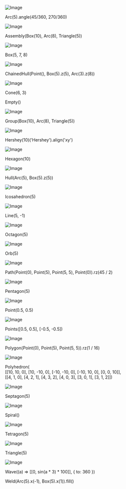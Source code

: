 ![Image](shapes.md.0.png)

Arc(5).angle(45/360, 270/360)

![Image](shapes.md.1.png)

Assembly(Box(10), Arc(8), Triangle(5))

![Image](shapes.md.2.png)

Box(5, 7, 8)

![Image](shapes.md.3.png)

ChainedHull(Point(), Box(5).z(5), Arc(3).z(8))

![Image](shapes.md.4.png)

Cone(6, 3)

Empty()

![Image](shapes.md.5.png)

Group(Box(10), Arc(8), Triangle(5))

![Image](shapes.md.6.png)

Hershey(10)('Hershey').align('xy')

![Image](shapes.md.7.png)

Hexagon(10)

![Image](shapes.md.8.png)

Hull(Arc(5), Box(5).z(5))

![Image](shapes.md.9.png)

Icosahedron(5)

![Image](shapes.md.10.png)

Line(5, -1)

![Image](shapes.md.11.png)

Octagon(5)

![Image](shapes.md.12.png)

Orb(5)

![Image](shapes.md.13.png)

Path(Point(0), Point(5), Point(5, 5), Point(0)).rz(45 / 2)

![Image](shapes.md.14.png)

Pentagon(5)

![Image](shapes.md.15.png)

Point(0.5, 0.5)

![Image](shapes.md.16.png)

Points([0.5, 0.5], [-0.5, -0.5])

![Image](shapes.md.17.png)

Polygon(Point(0), Point(5), Point(5, 5)).rz(1 / 16)

![Image](shapes.md.18.png)

Polyhedron(  
 [[10, 10, 0], [10, -10, 0], [-10, -10, 0], [-10, 10, 0], [0, 0, 10]],  
 [[4, 1, 0], [4, 2, 1], [4, 3, 2], [4, 0, 3], [3, 0, 1], [3, 1, 2]])

![Image](shapes.md.19.png)

Septagon(5)

![Image](shapes.md.20.png)

Spiral()

![Image](shapes.md.21.png)

Tetragon(5)

![Image](shapes.md.22.png)

Triangle(5)

![Image](shapes.md.23.png)

Wave((a) => [[0, sin(a * 3) * 100]], { to: 360 })

Weld(Arc(5).x(-1), Box(5).x(1)).fill()
